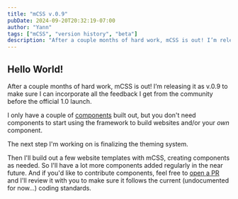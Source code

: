 ```yaml
---
title: "mCSS v.0.9"
pubDate: 2024-09-20T20:32:19-07:00
author: "Yann"
tags: ["mCSS", "version history", "beta"]
description: "After a couple months of hard work, mCSS is out! I’m releasing it as v.0.9 to make sure I can incorporate all the feedback I get from the community before the official 1.0 launch."
---
```


## Hello World!

After a couple months of hard work, mCSS is out! I’m releasing it as v.0.9 to make sure I can incorporate all the feedback I get from the community before the official 1.0 launch.

I only have a couple of [components][1] built out, but you don't need components to start using the framework to build websites and/or your _own_ component.

The next step I'm working on is finalizing the theming system.

Then I'll build out a few website templates with mCSS, creating components as needed. So I'll have a lot more components added regularly in the near future. And if you'd like to contribute components, feel free to [open a PR][2] and I'll review it with you to make sure it follows the current (undocumented for now…) coding standards.

[1]: /components/start
[2]: https://github.com/minimaldesign/mCSS/pulls
